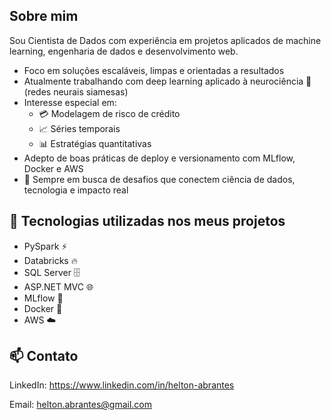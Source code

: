 ## Sobre mim

Sou Cientista de Dados com experiência em projetos aplicados de machine learning, engenharia de dados e desenvolvimento web.

- Foco em soluções escaláveis, limpas e orientadas a resultados  
- Atualmente trabalhando com deep learning aplicado à neurociência 🧠 (redes neurais siamesas)  
- Interesse especial em:  
  - 💳 Modelagem de risco de crédito  
  - 📈 Séries temporais  
  - 📊 Estratégias quantitativas  
- Adepto de boas práticas de deploy e versionamento com MLflow, Docker e AWS  
- 🚀 Sempre em busca de desafios que conectem ciência de dados, tecnologia e impacto real

## 🔧 Tecnologias utilizadas nos meus projetos

- PySpark ⚡
- Databricks 🔥
- SQL Server 🗄️
- ASP.NET MVC 🌐
- MLflow 🧪
- Docker 🐳
- AWS ☁️

## 📫 Contato

LinkedIn: https://www.linkedin.com/in/helton-abrantes

Email: helton.abrantes@gmail.com
